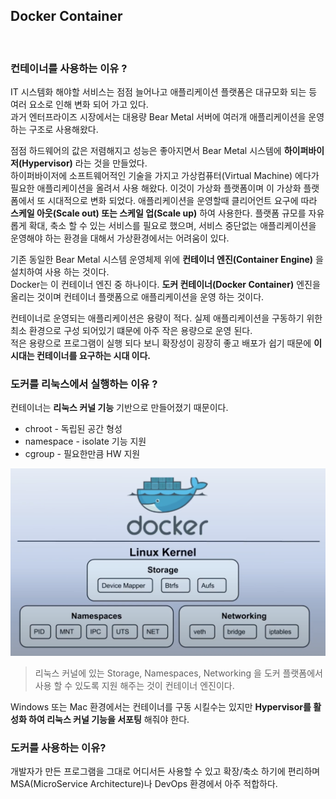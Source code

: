 ## Docker Container

<br>

### 컨테이너를 사용하는 이유 ?
IT 시스템화 해야할 서비스는 점점 늘어나고 애플리케이션 플랫폼은 대규모화 되는 등 여러 요소로 인해 변화 되어 가고 있다. <br>
과거 엔터프라이즈 시장에서는 대용량 Bear Metal 서버에 여러개 애플리케이션을 운영하는 구조로 사용해왔다.

점점 하드웨어의 값은 저렴해지고 성능은 좋아지면서 Bear Metal 시스템에 **하이퍼바이저(Hypervisor)** 라는 것을 만들었다. <br>
하이퍼바이저에 소프트웨어적인 기술을 가지고 가상컴퓨터(Virtual Machine) 에다가 필요한 애플리케이션을 올려서 사용 해왔다.
이것이 가상화 플랫폼이며 이 가상화 플랫폼에서 또 시대적으로 변화 되었다. 애플리케이션을 운영할때 클리어언트 요구에 따라 **스케일 아웃(Scale out) 또는 스케일 업(Scale up)** 하여 사용한다.
플랫폼 규모를 자유롭게 확대, 축소 할 수 있는 서비스를 필요로 했으며, 서비스 중단없는 애플리케이션을 운영해야 하는 환경을 대해서 가상환경에서는 어려움이 있다.

기존 동일한 Bear Metal 시스템 운영체제 위에 **컨테이너 엔진(Container Engine)** 을 설치하여 사용 하는 것이다.<br>
Docker는 이 컨테이너 엔진 중 하나이다. **도커 컨테이너(Docker Container)** 엔진을 올리는 것이며 컨테이너 플랫폼으로 애플리케이션을 운영 하는 것이다.

컨테이너로 운영되는 애플리케이션은 용량이 적다. 실제 애플리케이션을 구동하기 위한 최소 환경으로 구성 되어있기 떄문에 아주 작은 용량으로 운영 된다.<br>
적은 용량으로 프로그램이 실행 되다 보니 확장성이 굉장히 좋고 배포가 쉽기 때문에 **이 시대는 컨테이너를 요구하는 시대 이다.**

### 도커를 리눅스에서 실행하는 이유 ?
컨테이너는 **리눅스 커널 기능** 기반으로 만들어졌기 때문이다.

* chroot - 독립된 공간 형성 
* namespace - isolate 기능 지원
* cgroup - 필요한만큼 HW 지원

![](img/2021-09-01_docker01.png)

> 리눅스 커널에 있는 Storage, Namespaces, Networking 을 도커 플랫폼에서 사용 할 수 있도록
지원 해주는 것이 컨테이너 엔진이다.

Windows 또는 Mac 환경에서는 컨테이너를 구동 시킬수는 있지만 **Hypervisor를 활성화 하여 리눅스 커널 기능을 서포팅** 해줘야 한다.

### 도커를 사용하는 이유?
개발자가 만든 프로그램을 그대로 어디서든 사용할 수 있고 확장/축소 하기에 편리하며 MSA(MicroService Architecture)나 DevOps 환경에서 아주 적합하다.

